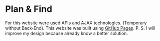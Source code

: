 # Plan & Find
For this website were used APIs and AJAX technologies. (Temporary without Back-End).
This website was built using [GitHub Pages](https://andrewkreshchenko.github.io/LoadingStreetview/).
P. S. I will improve my design because already know a better solution.

